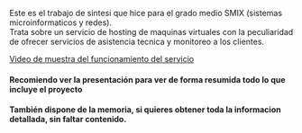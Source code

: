 <p>
Este es el trabajo de sintesi que hice para el grado medio SMIX (sistemas microinformaticos y redes). <br>
Trata sobre un servicio de hosting de maquinas virtuales con la peculiaridad de ofrecer servicios de asistencia tecnica y monitoreo a los clientes.
</p>
<a href="#">Video de muestra del funcionamiento del servicio</a>

<h4>Recomiendo ver la presentación para ver de forma resumida todo lo que incluye el proyecto</h4>
<h4>También dispone de la memoria, si quieres obtener toda la informacion detallada, sin faltar contenido.</h4>
